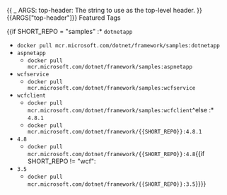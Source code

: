 {{
    _ ARGS:
      top-header: The string to use as the top-level header.
}}{{ARGS["top-header"]}} Featured Tags

{{if SHORT_REPO = "samples"
:* `dotnetapp`
  * `docker pull mcr.microsoft.com/dotnet/framework/samples:dotnetapp`
* `aspnetapp`
  * `docker pull mcr.microsoft.com/dotnet/framework/samples:aspnetapp`
* `wcfservice`
  * `docker pull mcr.microsoft.com/dotnet/framework/samples:wcfservice`
* `wcfclient`
  * `docker pull mcr.microsoft.com/dotnet/framework/samples:wcfclient`^else
:* `4.8.1`
  * `docker pull mcr.microsoft.com/dotnet/framework/{{SHORT_REPO}}:4.8.1`
* `4.8`
  * `docker pull mcr.microsoft.com/dotnet/framework/{{SHORT_REPO}}:4.8`{{if SHORT_REPO != "wcf":
* `3.5`
  * `docker pull mcr.microsoft.com/dotnet/framework/{{SHORT_REPO}}:3.5`}}}}
